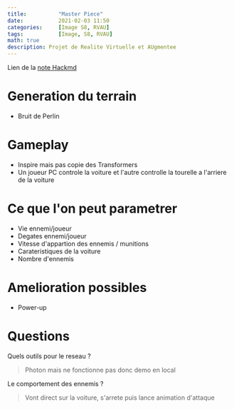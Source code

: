 ```yaml
---
title:          "Master Piece"
date:           2021-02-03 11:50
categories:     [Image S8, RVAU]
tags:           [Image, S8, RVAU]
math: true
description: Projet de Realite Virtuelle et AUgmentee
---
```

Lien de la [note Hackmd](https://hackmd.io/@lemasymasa/B12wxWOgO)

# Generation du terrain
* Bruit de Perlin

# Gameplay
* Inspire mais pas copie des Transformers
* Un joueur PC controle la voiture et l'autre controlle la tourelle a l'arriere de la voiture

# Ce que l'on peut parametrer
* Vie ennemi/joueur
* Degates ennemi/joueur
* Vitesse d'appartion des ennemis / munitions
* Carateristiques de la voiture
* Nombre d'ennemis

# Amelioration possibles
* Power-up

# Questions
Quels outils pour le reseau ?
> Photon mais ne fonctionne pas donc demo en local

Le comportement des ennemis ?
> Vont direct sur la voiture, s'arrete puis lance animation d'attaque